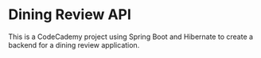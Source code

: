 # Dining Review API
This is a CodeCademy project using Spring Boot and Hibernate to create a backend for a dining review application.
